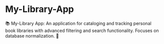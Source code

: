 # My-Library-App
📚 My-Library App: An application for cataloging and tracking personal book libraries with advanced filtering and search functionality. Focuses on database normalization. 🔖
